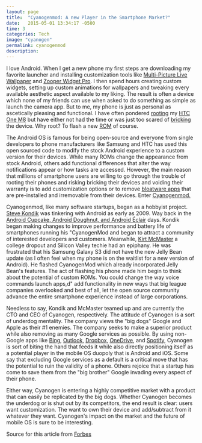 ```yaml
---
layout: page
title:  "Cyanogenmod: A new Player in the Smartphone Market?"
date:   2015-05-01 13:34:17 -0500
time: 3
categories: Tech
image: "cyanogen"
permalink: cyanogenmod
description:
---
```

I love Android. When I get a new phone my first steps are downloading my favorite launcher and installing customization tools like [Multi-Picture Live Wallpaper](https://play.google.com/store/apps/details?id=org.tamanegi.wallpaper.multipicture&hl=en) and [Zooper Widget Pro](https://play.google.com/store/apps/details?id=org.zooper.zwpro&hl=en). I then spend hours creating custom widgets, setting up custom animations for wallpapers and tweaking every available aesthetic aspect available to my liking. The result is often a device which none of my friends can use when asked to do something as simple as launch the camera app. But to me, my phone is just as personal as ascetically pleasing and functional. I have often pondered [rooting](https://en.wikipedia.org/wiki/Rooting_(Android_OS)) my [HTC One M8](http://www.cnet.com/products/htc-one-m8/) but have either not had the time or was just too scared of [bricking](https://en.wikipedia.org/wiki/Brick_(electronics)) the device. Why root? To flash a new [ROM](http://www.cnet.com/how-to/hack-your-android-like-a-pro-rooting-and-roms-explained/) of course.

The Android OS is famous for being open-source and everyone from single developers to phone manufacturers like Samsung and HTC has used this open sourced code to modify the stock Android experience to a custom version for their devices. While many ROMs change the appearance from stock Android, others add functional differences that alter the way notifications appear or how tasks are accessed. However, the main reason that millions of smartphone users are willing to go through the trouble of rooting their phones and risking bricking their devices and voiding their warranty is to add customization options or to remove [bloatware apps](http://whatisbloatware.com/) that are pre-installed and irremovable from their devices. Enter [Cyanogenmod.](http://www.cyanogenmod.org/)

Cyanogenmod, like many software startups, began as a hobbyist project. [Steve Kondik](https://www.linkedin.com/pub/steve-kondik/0/8a2/53) was tinkering with Android as early as 2009\. Way back in the [Android Cupcake, Android Doughnut, and Android Éclair](https://en.wikipedia.org/wiki/Android_version_history) days. Kondik began making changes to improve performance and battery life of smartphones running his "CyanogenMod and began to attract a community of interested developers and customers. Meanwhile, [Kirt McMaster](https://www.linkedin.com/in/nvcbl) a college dropout and Silicon Valley techie had an epiphany. He was frustrated that his Samsung Galaxy S3 did not have the new Jelly Bean update (as I often feel when my phone is on the waitlist for a new version of Android). He flashed CyanogenMod which already incorporated Jelly Bean's features. The act of flashing his phone made him begin to think about the potential of custom ROMs. You could change the way voice commands launch apps,d" add functionality in new ways that big league companies overlooked and best of all, let the open source community advance the entire smartphone experience instead of large corporations.

Needless to say, Kondik and McMaster teamed up and are currently the CTO and CEO of Cyanogen, respectively. The attitude of Cyanogen is a sort of underdog mentality. The company views the "big dogs" Google and Apple as their #1 enemies. The company seeks to make a superior product while also removing as many Google services as possible. By using non-Google apps like [Bing](http://www.bing.com/), [Outlook](http://www.outlook.com), [Dropbox](http://www.dropbox.com), [OneDrive](http://www.onedrive.com), and [Spotify](http://www.spotify.com), Cyanogen is sort of biting the hand that feeds it while also directly positioning itself as a potential player in the mobile OS duopoly that is Android and iOS. Some say that excluding Google services as a default is a critical move that has the potential to ruin the validity of a phone. Others rejoice that a startup has come to save them from the "big brother" Google invading every aspect of their phone.

Either way, Cyanogen is entering a highly competitive market with a product that can easily be replicated by the big dogs. Whether Cyanogen becomes the underdog or is shut out by its competitors, the end result is clear: users want customization. The want to own their device and add/subtract from it whatever they want. Cyanogen's impact on the market and the future of mobile OS is sure to be interesting.

Source for this article from [Forbes](http://www.forbes.com/sites/miguelhelft/2015/03/23/meet-cyanogen-the-startup-that-wants-to-steal-android-from-google-2/)
